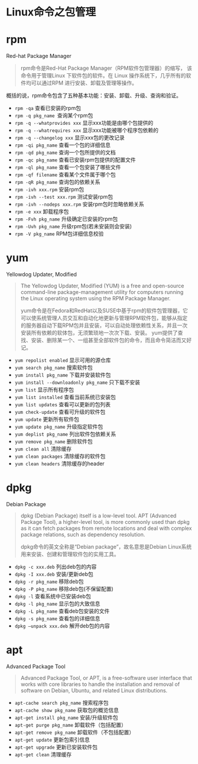 # Linux命令之包管理

# rpm

Red-hat Package Manager

> rpm命令是Red-Hat Package Manager（RPM软件包管理器）的缩写， 该命令用于管理Linux 下软件包的软件。在 Linux 操作系统下，几乎所有的软件均可以通过RPM 进行安装、卸载及管理等操作。

概括的说，rpm命令包含了五种基本功能：安装、卸载、升级、查询和验证。

* `rpm -qa` 查看已安装的rpm包
* `rpm -q pkg_name `查询某个rpm包
* `rpm -q --whatprovides xxx` 显示xxx功能是由哪个包提供的
* `rpm -q --whatrequires xxx` 显示xxx功能被哪个程序包依赖的
* `rpm -q --changelog xxx` 显示xxx包的更改记录
* `rpm -qi pkg_name` 查看⼀个包的详细信息
* `rpm -qd pkg_name` 查询⼀个包所提供的⽂档
* `rpm -qc pkg_name` 查看已安装rpm包提供的配置⽂件
* `rpm -ql pkg_name` 查看⼀个包安装了哪些⽂件
* `rpm -qf filename` 查看某个⽂件属于哪个包
* `rpm -qR pkg_name` 查询包的依赖关系
* `rpm -ivh xxx.rpm` 安装rpm包
* `rpm -ivh --test xxx.rpm` 测试安装rpm包
* `rpm -ivh --nodeps xxx.rpm` 安装rpm包时忽略依赖关系
* `rpm -e xxx` 卸载程序包
* `rpm -Fvh pkg_name` 升级确定已安装的rpm包
* `rpm -Uvh pkg_name` 升级rpm包(若未安装则会安装)
* `rpm -V pkg_name` RPM包详细信息校验 


# yum           

Yellowdog Updater, Modified 

> The Yellowdog Updater, Modified (YUM) is a free and open-source command-line package-management utility for computers running the Linux operating system using the RPM Package Manager.
>
> yum命令是在Fedora和RedHat以及SUSE中基于rpm的软件包管理器，它可以使系统管理人员交互和自动化地更新与管理RPM软件包，能够从指定的服务器自动下载RPM包并且安装，可以自动处理依赖性关系，并且一次安装所有依赖的软体包，无须繁琐地一次次下载、安装。
> yum提供了查找、安装、删除某一个、一组甚至全部软件包的命令，而且命令简洁而又好记。

* `yum repolist enabled` 显示可⽤的源仓库
* `yum search pkg_name` 搜索软件包
* `yum install pkg_name` 下载并安装软件包
* `yum install --downloadonly pkg_name` 只下载不安装
* `yum list` 显示所有程序包
* `yum list installed` 查看当前系统已安装包
* `yum list updates` 查看可以更新的包列表
* `yum check-update` 查看可升级的软件包
* `yum update` 更新所有软件包
* `yum update pkg_name` 升级指定软件包
* `yum deplist pkg_name` 列出软件包依赖关系
* `yum remove pkg_name` 删除软件包
* `yum clean all` 清除缓存
* `yum clean packages` 清除缓存的软件包
* `yum clean headers` 清除缓存的header 


# dpkg          

Debian Package              

> dpkg (Debian Package) itself is a low-level tool. APT (Advanced Package Tool), a higher-level tool, is more commonly used than dpkg as it can fetch packages from remote locations and deal with complex package relations, such as dependency resolution.
>
> dpkg命令的英文全称是“Debian package”，故名意思是Debian Linux系统用来安装、创建和管理软件包的实用工具。

* `dpkg -c xxx.deb` 列出deb包的内容
* `dpkg -I xxx.deb` 安装/更新deb包
* `dpkg -r pkg_name` 移除deb包
* `dpkg -P pkg_name` 移除deb包(不保留配置)
* `dpkg -l` 查看系统中已安装deb包
* `dpkg -l pkg_name` 显示包的⼤致信息
* `dpkg -L pkg_name` 查看deb包安装的⽂件
* `dpkg -s pkg_name` 查看包的详细信息
* `dpkg –unpack xxx.deb` 解开deb包的内容 


# apt           

Advanced Package Tool       

> Advanced Package Tool, or APT, is a free-software user interface that works with core libraries to handle the installation and removal of software on Debian, Ubuntu, and related Linux distributions.

* `apt-cache search pkg_name` 搜索程序包
* `apt-cache show pkg_name` 获取包的概览信息
* `apt-get install pkg_name` 安装/升级软件包
* `apt-get purge pkg_name` 卸载软件（包括配置）
* `apt-get remove pkg_name` 卸载软件（不包括配置）
* `apt-get update` 更新包索引信息
* `apt-get upgrade` 更新已安装软件包
* `apt-get clean` 清理缓存 
